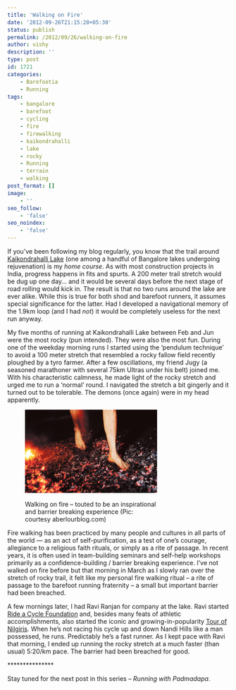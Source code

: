 ```yaml
---
title: 'Walking on Fire'
date: '2012-09-26T21:15:20+05:30'
status: publish
permalink: /2012/09/26/walking-on-fire
author: vishy
description: ''
type: post
id: 1721
categories: 
    - Barefootia
    - Running
tags:
    - bangalore
    - barefoot
    - cycling
    - fire
    - firewalking
    - kaikondrahalli
    - lake
    - rocky
    - Running
    - terrain
    - walking
post_format: []
image:
    - ''
seo_follow:
    - 'false'
seo_noindex:
    - 'false'
---
```

If you’ve been following my blog regularly, you know that the trail around [Kaikondrahalli Lake](http://www.ulaar.com/2012/09/20/kaikondrahalli-a-runners-lake-in-bangalore/) (one among a handful of Bangalore lakes undergoing rejuvenation) is my *home course*. As with most construction projects in India, progress happens in fits and spurts. A 200 meter trail stretch would be dug up one day… and it would be several days before the next stage of road rolling would kick in. The result is that no two runs around the lake are ever alike. While this is true for both shod and barefoot runners, it assumes special significance for the latter. Had I developed a navigational memory of the 1.9km loop (and I had *not*) it would be completely useless for the next run anyway.

My five months of running at Kaikondrahalli Lake between Feb and Jun were the most rocky (pun intended). They were also the most fun. During one of the weekday morning runs I started using the ‘pendulum technique’ to avoid a 100 meter stretch that resembled a rocky fallow field recently ploughed by a tyro farmer. After a few oscillations, my friend Jugy (a seasoned marathoner with several 75km Ultras under his belt) joined me. With his characteristic calmness, he made light of the rocky stretch and urged me to run a ‘normal’ round. I navigated the stretch a bit gingerly and it turned out to be tolerable. The demons (once again) were in my head apparently.

<figure aria-describedby="caption-attachment-2190" class="wp-caption alignleft" id="attachment_2190" style="width: 300px">

[![](../../../../uploads/2012/09/fire_walking_barrier_breaking.jpg "fire_walking_barrier_breaking")](http://www.ulaar.com/wp-content/uploads/2012/09/fire_walking_barrier_breaking.jpg)<figcaption class="wp-caption-text" id="caption-attachment-2190">Walking on fire – touted to be an inspirational and barrier breaking experience (Pic: courtesy aberlourblog.com)</figcaption></figure>

Fire walking has been practiced by many people and cultures in all parts of the world — as an act of self-purification, as a test of one’s courage, allegiance to a religious faith rituals, or simply as a rite of passage. In recent years, it is often used in team-building seminars and self-help workshops primarily as a confidence-building / barrier breaking experience. I’ve not walked on fire before but that morning in March as I slowly ran over the stretch of rocky trail, it felt like my personal fire walking ritual – a rite of passage to the barefoot running fraternity – a small but important barrier had been breached.

A few mornings later, I had Ravi Ranjan for company at the lake. Ravi started [Ride a Cycle Foundation](http://rideacycle.org/) and, besides many feats of athletic accomplishments, also started the iconic and growing-in-popularity [Tour of Nilgiris](http://tourofnilgiris.com/). When he’s not racing his cycle up and down Nandi Hills like a man possessed, he runs. Predictably he’s a fast runner. As I kept pace with Ravi that morning, I ended up running the rocky stretch at a much faster (than usual) 5:20/km pace. The barrier had been breached for good.

\*\*\*\*\*\*\*\*\*\*\*\*\*\*\*

Stay tuned for the next post in this series – *Running with Padmadapa*.